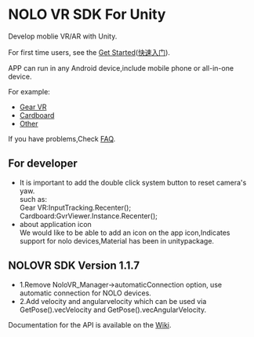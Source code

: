 # NOLO VR SDK For Unity
Develop moblie VR/AR with Unity.  

For first time users, see the [Get Started](./Docs/en_us/GetStarted.md)([快速入门](./Docs/zh_cn/快速入门.md)).  

APP can run in any Android device,include mobile phone or all-in-one device.  

For example:
- [Gear VR](https://github.com/NOLOVR/NOLO-Unity-SDK/blob/master/Docs/en_us/GetStarted.md#build-gear-vr-example)
- [Cardboard](https://github.com/NOLOVR/NOLO-Unity-SDK/blob/master/Docs/en_us/GetStarted.md#build-cardboard-example)
- [Other](https://github.com/NOLOVR/NOLO-Unity-SDK/blob/master/Docs/en_us/GetStarted.md#other-vr-sdk)

If you have problems,Check [FAQ](https://github.com/NOLOVR/NOLO-Unity-SDK/issues).  
## For developer
* It is important to add the double click system button to reset camera's yaw.  
such as:  
Gear VR:InputTracking.Recenter();  
Cardboard:GvrViewer.Instance.Recenter();
* about application icon  
We would like to be able to add an icon on the app icon,Indicates support for nolo devices,Material has been in unitypackage.


## NOLOVR SDK Version 1.1.7

* 1.Remove NoloVR_Manager->automaticConnection option, use automatic connection for NOLO devices.      
* 2.Add velocity and angularvelocity which can be used via GetPose().vecVelocity and GetPose().vecAngularVelocity.
 
Documentation for the API is available on the [Wiki](https://github.com/NOLOVR/NOLO-Unity-SDK/wiki).


